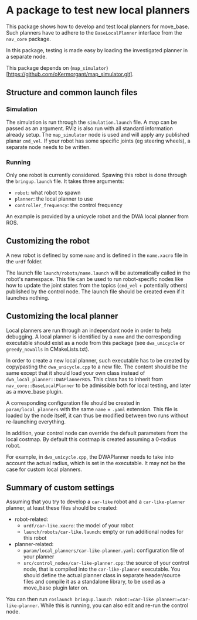# A package to test new local planners

This package shows how to develop and test local planners for move_base. Such planners have to adhere to the `BaseLocalPlanner` interface from the `nav_core` package. 

In this package, testing is made easy by loading the investigated planner in a separate node. 

This package depends on (`map_simulator`)[https://github.com/oKermorgant/map_simulator.git].

## Structure and common launch files

### Simulation

The simulation is run through the `simulation.launch` file. A map can be passed as an argument. RViz is also run with all standard information already setup. The `map_simulator` node is used and will apply any published planar `cmd_vel`. If your robot has some specific joints (eg steering wheels), a separate node needs to be written.

### Running

Only one robot is currently considered. Spawing this robot is done through the `bringup.launch` file. It takes three arguments:

- `robot`: what robot to spawn
- `planner`: the local planner to use
- `controller_frequency`: the control frequency

An example is provided by a unicycle robot and the DWA local planner from ROS.

## Customizing the robot

A new robot is defined by some `name` and is defined in the `name.xacro` file in the `urdf` folder.

The launch file `launch/robots/name.launch` will be automatically called in the robot's namespace.
This file can be used to run robot-specific nodes like how to update the  joint states from the topics (`cmd_vel` + potentially others) published by the control node.
The launch file should be created even if it launches nothing. 

## Customizing the local planner

Local planners are run through an independant node in order to help debugging. A local planner is identified by a `name` and the corresponding executable should exist as a node from this package (see `dwa_unicycle` or `greedy_nowalls` in CMakeLists.txt).

In order to create a new local planner, such executable has to be created by copy/pasting the `dwa_unicycle.cpp` to a new file. The content should be the same except that it should load your own class instead of `dwa_local_planner::DWAPlannerROS`. This class has to inherit from `nav_core::BaseLocalPlanner` to be admissible both for local testing, and later as a move_base plugin.

A corresponding configuration file should be created in `param/local_planners` with the same `name` + `.yaml` extension. This file is loaded by the node itself, it can thus be modified between two runs without re-launching everything.

In addition, your control node can override the default parameters from the local costmap. By default this costmap is created assuming a 0-radius robot.

For example, in `dwa_unicycle.cpp`, the DWAPlanner needs to take into account the actual radius, which is set in the executable. It may not be the case for custom local planners.

## Summary of custom settings

Assuming that you try to develop a `car-like` robot and a `car-like-planner` planner, at least these files should be created:

- robot-related:
  - `urdf/car-like.xacro`: the model of your robot
  - `launch/robots/car-like.launch`: empty or run additional nodes for this robot
- planner-related:
  - `param/local_planners/car-like-planner.yaml`: configuration file of your planner
  - `src/control_nodes/car-like-planner.cpp`: the source of your control node, that is compiled into the `car-like-planner` executable. You should define the actual planner class in separate header/source files and compile it as a standalone library, to be used as a move_base plugin later on.
  
You can then run `roslaunch bringup.launch robot:=car-like planner:=car-like-planner`. While this is running, you can also edit and re-run the control node.
